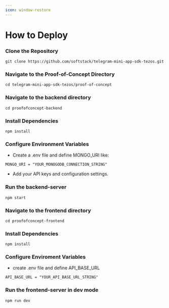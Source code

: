 ```yaml
---
icon: window-restore
---
```


# How to Deploy

### Clone the Repository

```
git clone https://github.com/softstack/telegram-mini-app-sdk-tezos.git
```

### Navigate to the Proof-of-Concept Directory

```
cd telegram-mini-app-sdk-tezos/proof-of-concept
```

### Navigate to the backend directory

```
cd proofofconcept-backend
```

### Install Dependencies

```
npm install
```

### Configure Environment Variables

* Create a .env file and define MONGO\_URI like:

```
MONGO_URI = "YOUR_MONOGODB_CONNECTION_STRING"
```

* Add your API keys and configuration settings.

### Run the backend-server

```
npm start
```

### Navigate to the frontend directory

```
cd proofofconcept-frontend
```

### Install Dependencies

```
npm install
```

### Configure Enviroment Variables

* create .env file and define API\_BASE\_URL

```
API_BASE_URL = "YOUR_API_BASE_URL_STRING"
```

### Run the frontend-server in dev mode

```
npm run dev
```


